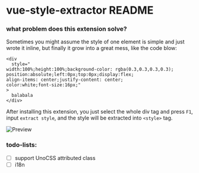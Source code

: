# vue-style-extractor README
### what problem does this extension solve?
Sometimes you might assume the style of one element is simple and just wrote it inline, but finally it grow into a great mess, like the code blow:
```
<div
  style="
width:100%;height:100%;background-color: rgba(0.3,0.3,0.3,0.3);
position:absolute;left:0px;top:0px;display:flex;
align-items: center;justify-content: center;
color:white;font-size:16px;"
>
  balabala
</div>
```

After installing this extension, you just select the whole div tag and press `F1`, input `extract style`, and the style will be extracted into `<style>` tag.

![Preview](https://user-images.githubusercontent.com/6017664/186410910-b90257bd-bbbd-4bc1-877e-db67826cf55f.gif)
### todo-lists:
- [ ] support UnoCSS attributed class
- [ ] i18n